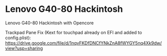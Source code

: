 # Lenovo G40-80 Hackintosh
Lenovo G40-80 Hackintosh with Opencore

Trackpad Pane Fix (Kext for touchpad already on EFI and added to config.plist): https://drive.google.com/file/d/1nqvFKDfDNCfYNkZnA8fWYGY5nq4Xk9dw/view?usp=sharing
